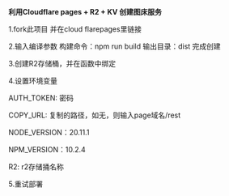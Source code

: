 **利用Cloudflare pages + R2 + KV 创建图床服务**


1.fork此项目 并在cloud flarepages里链接


2.输入编译参数 构建命令：npm run build    输出目录：dist  完成创建


3.创建R2存储桶，并在函数中绑定


4.设置环境变量 


AUTH_TOKEN: 密码

COPY_URL: 复制的路径，如无，则输入page域名/rest

NODE_VERSION：20.11.1

NPM_VERSION：10.2.4

R2: r2存储捅名称


5.重试部署
